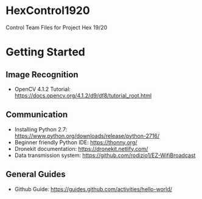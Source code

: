 # HexControl1920
Control Team Files for Project Hex 19/20

# Getting Started
## Image Recognition
* OpenCV 4.1.2 Tutorial: https://docs.opencv.org/4.1.2/d9/df8/tutorial_root.html 

## Communication
* Installing Python 2.7: https://www.python.org/downloads/release/python-2716/
* Beginner friendly Python IDE: https://thonny.org/
* Dronekit documentation: https://dronekit.netlify.com/
* Data transmission system: https://github.com/rodizio1/EZ-WifiBroadcast
## General Guides
* Github Guide: https://guides.github.com/activities/hello-world/
